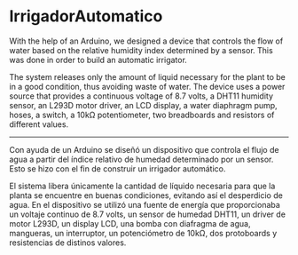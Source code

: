 # IrrigadorAutomatico

With the help of an Arduino, we designed a device that controls the flow of water based on the relative humidity index determined by a sensor. This was done in order to build an automatic irrigator.

The system releases only the amount of liquid necessary for the plant to be in a good condition, thus avoiding waste of water. The device uses a power source that provides a continuous voltage of 8.7 volts, a DHT11 humidity sensor, an L293D motor driver, an LCD display, a water diaphragm pump, hoses, a switch, a 10kΩ potentiometer, two breadboards and resistors of different values.
_________________________________________________________________________________________________________________________________________________
Con ayuda de un Arduino se diseñó un dispositivo que controla el flujo de agua a partir del índice relativo de humedad determinado por un sensor. Esto se hizo con el fin de construir un irrigador automático.

El sistema libera únicamente la cantidad de líquido necesaria para que la planta se encuentre en buenas condiciones, evitando así el desperdicio de agua. En el dispositivo se utilizó una fuente de energía que proporcionaba un voltaje continuo de 8.7 volts, un sensor de humedad DHT11, un driver de motor L293D, un display LCD, una bomba con diafragma de agua, mangueras, un interruptor, un potenciómetro de 10kΩ, dos protoboards y resistencias de distinos valores.
